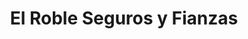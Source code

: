 ---
title: "El Roble Seguros y Fianzas"
url: /retalhuleu/el-roble-seguros-y-fianzas/
shop: Leiher
---